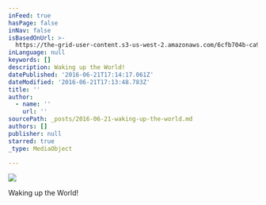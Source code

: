 ```yaml
---
inFeed: true
hasPage: false
inNav: false
isBasedOnUrl: >-
  https://the-grid-user-content.s3-us-west-2.amazonaws.com/6cfb704b-ca9c-4a00-a39b-95aeefbc3175.jpg
inLanguage: null
keywords: []
description: Waking up the World!
datePublished: '2016-06-21T17:14:17.061Z'
dateModified: '2016-06-21T17:13:48.783Z'
title: ''
author:
  - name: ''
    url: ''
sourcePath: _posts/2016-06-21-waking-up-the-world.md
authors: []
publisher: null
starred: true
_type: MediaObject

---
```

![](https://imgflo.herokuapp.com/graph/vahj1ThiexotieMo/65dcd6928826dfd32527f62262f42e0b/croprotate.jpg?cropheight=3420&cropwidth=5003&degrees=0&input=https%3A%2F%2Fthe-grid-user-content.s3-us-west-2.amazonaws.com%2F6cfb704b-ca9c-4a00-a39b-95aeefbc3175.jpg&x=39&y=0)

Waking up the World!